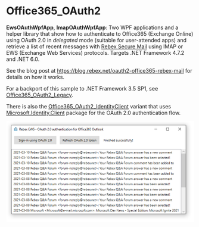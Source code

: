 ﻿Office365_OAuth2
================

**EwsOAuthWpfApp**, **ImapOAuthWpfApp**: Two WPF applications and a helper library that show how
to authenticate to Office365 (Exchange Online) using OAuth 2.0
in *delegated* mode (suitable for user-attended apps) and retrieve
a list of recent messages with [Rebex Secure Mail](https://www.rebex.net/secure-mail.net/)
using IMAP or EWS (Exchange Web Services) protocols. Targets .NET Framework 4.7.2 and .NET 6.0.

See the blog post at https://blog.rebex.net/oauth2-office365-rebex-mail for details on how it works.

For a backport of this sample to .NET Framework 3.5 SP1, see [Office365_OAuth2_Legacy](../Office365_OAuth2_Legacy).

There is also the [Office365_OAuth2_IdentityClient](../Office365_OAuth2_IdentityClient) variant that uses [Microsoft.Identity.Client](https://www.nuget.org/packages/Microsoft.Identity.Client/) package for the OAuth 2.0 authentication flow.

![Screenshot](https://raw.githubusercontent.com/rebexnet/RebexExtras/master/Office365_OAuth2/screenshot.png)
